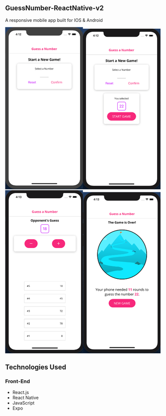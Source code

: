 ## GuessNumber-ReactNative-v2
A responsive mobile app built for IOS &amp; Android

<img alt="Screen One" src="/GuessNumberImages/1.png" width="250"><img alt="Screen Two" src="/GuessNumberImages/2.png" width="250"><img alt="Screen Three" src="/GuessNumberImages/3.png" width="250"><img alt="Screen Four" src="/GuessNumberImages/4.png" width="250">


## Technologies Used
### Front-End
* React.js
* React Native
* JavaScript
* Expo

